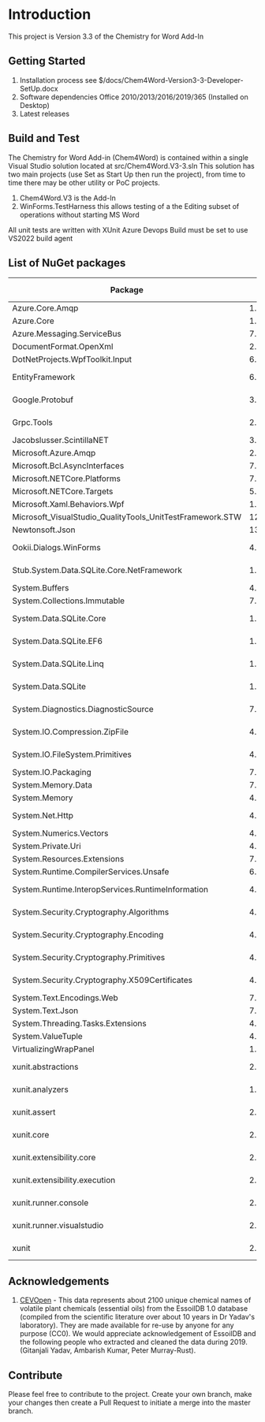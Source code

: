 # Introduction 
This project is Version 3.3 of the Chemistry for Word Add-In

## Getting Started
1.	Installation process see $/docs/Chem4Word-Version3-3-Developer-SetUp.docx
2.	Software dependencies Office 2010/2013/2016/2019/365 (Installed on Desktop)
3.	Latest releases

## Build and Test
The Chemistry for Word Add-in (Chem4Word) is contained within a single Visual Studio solution located at src/Chem4Word.V3-3.sln
This solution has two main projects (use Set as Start Up then run the project), from time to time there may be other utility or PoC projects.
1. Chem4Word.V3 is the Add-In
2. WinForms.TestHarness this allows testing of a the Editing subset of operations without starting MS Word

All unit tests are written with XUnit
Azure Devops Build must be set to use VS2022 build agent

## List of NuGet packages
| Package | Version | Licence | Reference Count |
|--|--|--|--|
|Azure.Core.Amqp|1.2.0|MIT|2|
|Azure.Core|1.28.0|MIT|2|
|Azure.Messaging.ServiceBus|7.12.0|MIT|2|
|DocumentFormat.OpenXml|2.19.0|MIT|2|
|DotNetProjects.WpfToolkit.Input|6.1.94|MS-PL|1|
|EntityFramework|6.4.4|Apache-2.0|3|
|Google.Protobuf|3.21.12|BSD-3-Clause|1|
|Grpc.Tools|2.51.0|Apache-2.0|1|
|Jacobslusser.ScintillaNET|3.6.3|MIT|1|
|Microsoft.Azure.Amqp|2.6.1|MIT|2|
|Microsoft.Bcl.AsyncInterfaces|7.0.0|MIT|2|
|Microsoft.NETCore.Platforms|7.0.0|MIT|2|
|Microsoft.NETCore.Targets|5.0.0|MIT|2|
|Microsoft.Xaml.Behaviors.Wpf|1.1.39|MIT|1|
|Microsoft_VisualStudio_QualityTools_UnitTestFramework.STW|12.0.21005.1|Microsoft|1|
|Newtonsoft.Json|13.0.2|MIT|18|
|Ookii.Dialogs.WinForms|4.0.0|BSD-3-Clause|2|
|Stub.System.Data.SQLite.Core.NetFramework|1.0.117.0|Public Domain|3|
|System.Buffers|4.5.1|MIT|6|
|System.Collections.Immutable|7.0.0|MIT|1|
|System.Data.SQLite.Core|1.0.117.0|Public Domain|3|
|System.Data.SQLite.EF6|1.0.117.0|Public Domain|3|
|System.Data.SQLite.Linq|1.0.117.0|Public Domain|3|
|System.Data.SQLite|1.0.117.0|Public Domain|3|
|System.Diagnostics.DiagnosticSource|7.0.1|Public Domain|2|
|System.IO.Compression.ZipFile|4.3.0|MS-.NET-Library|3|
|System.IO.FileSystem.Primitives|4.3.0|MS-.NET-Library|2|
|System.IO.Packaging|7.0.0|MIT|2|
|System.Memory.Data|7.0.0|MIT|2|
|System.Memory|4.5.5|MIT|6|
|System.Net.Http|4.3.4|MS-.NET-Library|10|
|System.Numerics.Vectors|4.5.0|MIT|6|
|System.Private.Uri|4.3.2|MIT|2|
|System.Resources.Extensions|7.0.0|MIT|2|
|System.Runtime.CompilerServices.Unsafe|6.0.0|MIT|6|
|System.Runtime.InteropServices.RuntimeInformation|4.3.0|MS-.NET-Library|2|
|System.Security.Cryptography.Algorithms|4.3.1|MS-.NET-Library|10|
|System.Security.Cryptography.Encoding|4.3.0|MS-.NET-Library|10|
|System.Security.Cryptography.Primitives|4.3.0|MS-.NET-Library|10|
|System.Security.Cryptography.X509Certificates|4.3.2|MS-.NET-Library|10|
|System.Text.Encodings.Web|7.0.0|MIT|2|
|System.Text.Json|7.0.2|MIT|2|
|System.Threading.Tasks.Extensions|4.5.4|MIT|2|
|System.ValueTuple|4.5.0|MIT|5|
|VirtualizingWrapPanel|1.5.7|MIT|1|
|xunit.abstractions|2.0.3|Apache-2.0|1|
|xunit.analyzers|1.1.0|Apache-2.0|1|
|xunit.assert|2.4.2|Apache-2.0|1|
|xunit.core|2.4.2|Apache-2.0|1|
|xunit.extensibility.core|2.4.2|Apache-2.0|1|
|xunit.extensibility.execution|2.4.2|Apache-2.0|1|
|xunit.runner.console|2.4.2|Apache-2.0|1|
|xunit.runner.visualstudio|2.4.5|Apache-2.0|1|
|xunit|2.4.2|Apache-2.0|1|

## Acknowledgements
1. [CEVOpen](https://github.com/petermr/CEVOpen) - This data represents about 2100 unique chemical names of volatile plant chemicals (essential oils) from the EssoilDB 1.0 database (compiled from the scientific literature over about 10 years in Dr Yadav's laboratory). They are made available for re-use by anyone for any purpose (CC0). We would appreciate acknowledgement of EssoilDB and the following people who extracted and cleaned the data during 2019. (Gitanjali Yadav, Ambarish Kumar, Peter Murray-Rust).

## Contribute
Please feel free to contribute to the project.
Create your own branch, make your changes then create a Pull Request to initiate a merge into the master branch.
